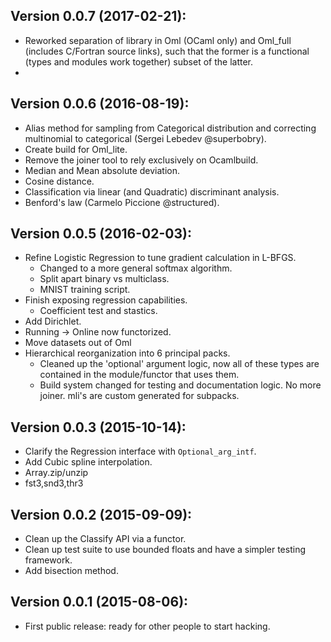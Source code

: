Version 0.0.7 (2017-02-21):
--------------------------
  - Reworked separation of library in Oml (OCaml only) and Oml_full
    (includes C/Fortran source links), such that the former is a
    functional (types and modules work together) subset of the latter.
  -

Version 0.0.6 (2016-08-19):
---------------------------
  - Alias method for sampling from Categorical distribution and
    correcting multinomial to categorical (Sergei Lebedev @superbobry).
  - Create build for Oml_lite.
  - Remove the joiner tool to rely exclusively on Ocamlbuild.
  - Median and Mean absolute deviation.
  - Cosine distance.
  - Classification via linear (and Quadratic) discriminant analysis.
  - Benford's law (Carmelo Piccione @structured).

Version 0.0.5 (2016-02-03):
---------------------------
  - Refine Logistic Regression to tune gradient calculation in L-BFGS.
    - Changed to a more general softmax algorithm.
    - Split apart binary vs multiclass.
    - MNIST training script.
  - Finish exposing regression capabilities.
    - Coefficient test and stastics.
  - Add Dirichlet.
  - Running -> Online now functorized.
  - Move datasets out of Oml
  - Hierarchical reorganization into 6 principal packs.
    - Cleaned up the 'optional' argument logic, now all of these
      types are contained in the module/functor that uses them.
    - Build system changed for testing and documentation logic.
      No more joiner. mli's are custom generated for subpacks.

Version 0.0.3 (2015-10-14):
---------------------------
  - Clarify the Regression interface with `Optional_arg_intf`.
  - Add Cubic spline interpolation.
  - Array.zip/unzip
  - fst3,snd3,thr3

Version 0.0.2 (2015-09-09):
---------------------------
  - Clean up the Classify API via a functor.
  - Clean up test suite to use bounded floats and
    have a simpler testing framework.
  - Add bisection method.

Version 0.0.1 (2015-08-06):
---------------------------
  - First public release: ready for other people to start hacking.
